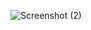 
![Screenshot (2)](https://github.com/kayla-n-harvey/WebDesign-Homework/assets/157190486/b631b6f3-cdb4-4b30-8913-cdbcdeac11cc)
